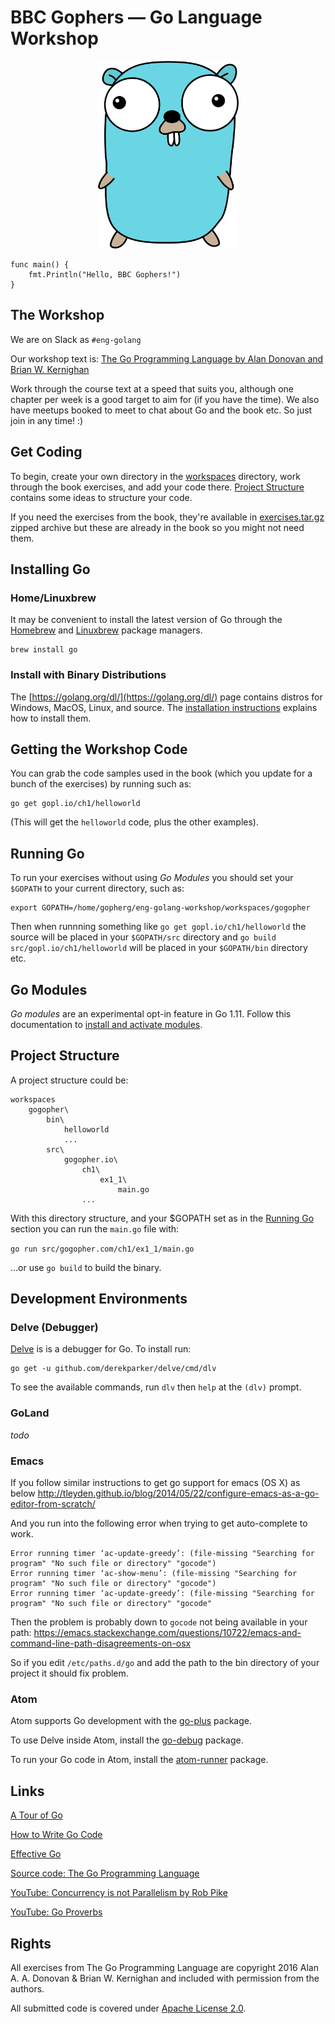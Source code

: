 # BBC Gophers — Go Language Workshop

<p align="center">
  <img width="225" height="300" src="https://github.com/bbc/eng-golang-workshop/raw/master/resources/gopher.gif">
</p>

```
func main() {
	fmt.Println("Hello, BBC Gophers!")
}
```

## The Workshop

We are on Slack as `#eng-golang`

Our workshop text is:
[The Go Programming Language by Alan Donovan and Brian W. Kernighan](https://www.gopl.io/)

Work through the course text at a speed that suits you, although one
chapter per week is a good target to aim for (if you have the time). We also have
meetups booked to meet to chat about Go and the book etc. So just join in any
time! :)

## Get Coding

To begin, create your own directory in the [workspaces](workspaces) directory,
work through the book exercises, and add your code there.
[Project Structure](#project-structure) contains some ideas to structure your code.

If you need the exercises from the book, they're available in
[exercises.tar.gz](exercises.tar.gz) zipped archive but these are already in the
book so you might not need them.

## Installing Go

###  Home/Linuxbrew

It may be convenient to install the latest version of Go through the
[Homebrew](https://brew.sh/) and [Linuxbrew](http://linuxbrew.sh/) package
managers.

```
brew install go
```

### Install with Binary Distributions

The [https://golang.org/dl/](https://golang.org/dl/) page contains distros for
Windows, MacOS, Linux, and source. The
[installation instructions](https://golang.org/doc/install) explains how to
install them.

## Getting the Workshop Code

You can grab the code samples used in the book (which you update for a bunch of
the exercises) by running such as:

```
go get gopl.io/ch1/helloworld
```

(This will get the `helloworld` code, plus the other examples).

## Running Go

To run your exercises without using _Go Modules_ you should set your `$GOPATH`
to your current directory, such as:
```
export GOPATH=/home/gopherg/eng-golang-workshop/workspaces/gogopher
```

Then when runnning something like `go get gopl.io/ch1/helloworld` the source will
be placed in your `$GOPATH/src` directory and
`go build src/gopl.io/ch1/helloworld` will be placed in your `$GOPATH/bin`
directory etc.

## Go Modules

_Go modules_ are an experimental opt-in feature in Go 1.11. Follow this
documentation to
[install and activate modules](https://github.com/golang/go/wiki/Modules#installing-and-activating-module-support).

## Project Structure

A project structure could be:

```
workspaces
    gogopher\
        bin\
            helloworld
            ...
        src\
            gogopher.io\
                ch1\
                    ex1_1\
                        main.go
                ...
```
With this directory structure, and your $GOPATH set as in the
[Running Go](#running-go) section you can run the `main.go` file with:

`go run src/gogopher.com/ch1/ex1_1/main.go`

...or use `go build` to build the binary.

## Development Environments

### Delve (Debugger)

[Delve](https://github.com/derekparker/delve) is is a debugger for Go. To install run:
```
go get -u github.com/derekparker/delve/cmd/dlv
```
To see the available commands, run `dlv` then `help` at the `(dlv)` prompt.

### GoLand

_todo_

### Emacs

If you follow similar instructions to get go support for emacs (OS X) as below
http://tleyden.github.io/blog/2014/05/22/configure-emacs-as-a-go-editor-from-scratch/

And you run into the following error when trying to get auto-complete to work.

```
Error running timer ‘ac-update-greedy’: (file-missing "Searching for program" "No such file or directory" "gocode")
Error running timer ‘ac-show-menu’: (file-missing "Searching for program" "No such file or directory" "gocode")
Error running timer ‘ac-update-greedy’: (file-missing "Searching for program" "No such file or directory" "gocode"
```

Then the problem is probably down to `gocode` not being available in your path:
https://emacs.stackexchange.com/questions/10722/emacs-and-command-line-path-disagreements-on-osx

So if you edit `/etc/paths.d/go` and add the path to the bin directory of your project it should fix problem.

### Atom

Atom supports Go development with the
[go-plus](https://atom.io/packages/go-plus) package.

To use Delve inside Atom, install the
[go-debug](https://atom.io/packages/go-debug) package.

To run your Go code in Atom, install the
[atom-runner](https://atom.io/packages/atom-runner) package.

## Links

[A Tour of Go](https://tour.golang.org/welcome/1)

[How to Write Go Code](https://golang.org/doc/code.html)

[Effective Go](https://golang.org/doc/effective_go.html)

[Source code: The Go Programming Language](https://github.com/adonovan/gopl.io)

[YouTube: Concurrency is not Parallelism by Rob Pike](https://www.youtube.com/watch?v=oV9rvDllKEg)

[YouTube: Go Proverbs](https://www.youtube.com/watch?v=PAAkCSZUG1c)

## Rights

All exercises from The Go Programming Language are copyright 2016 Alan A. A. Donovan & Brian W. Kernighan and included with permission from the authors.

All submitted code is covered under [Apache License 2.0](LICENSE).
